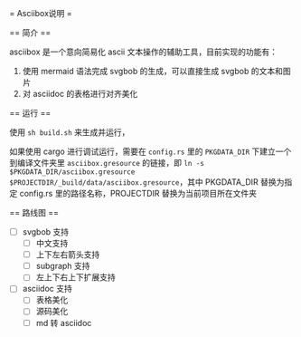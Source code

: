 = Asciibox说明 =

== 简介 ==

asciibox 是一个意向简易化 ascii 文本操作的辅助工具，目前实现的功能有：

1. 使用 mermaid 语法完成 svgbob 的生成，可以直接生成 svgbob 的文本和图片
2. 对 asciidoc 的表格进行对齐美化

== 运行 ==

使用 `sh build.sh` 来生成并运行，

如果使用 cargo 进行调试运行，需要在 `config.rs` 里的 `PKGDATA_DIR` 下建立一个到编译文件夹里 `asciibox.gresource` 的链接，即 `ln -s $PKGDATA_DIR/asciibox.gresource $PROJECTDIR/_build/data/asciibox.gresource`，其中 PKGDATA_DIR 替换为指定 config.rs 里的路径名称，PROJECTDIR 替换为当前项目所在文件夹

== 路线图 ==

- [ ] svgbob 支持
    - [ ] 中文支持
    - [ ] 上下左右箭头支持
    - [ ] subgraph 支持
    - [ ] 左上下右上下扩展支持
- [ ] asciidoc 支持
    - [ ] 表格美化
    - [ ] 源码美化
    - [ ] md 转 asciidoc
